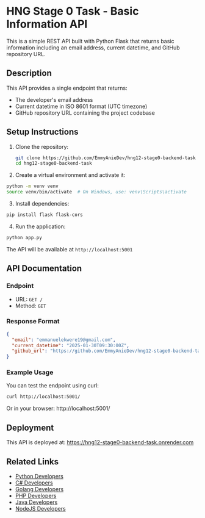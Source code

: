 # HNG Stage 0 Task - Basic Information API

This is a simple REST API built with Python Flask that returns basic information including an email address, current datetime, and GitHub repository URL.

## Description

This API provides a single endpoint that returns:

- The developer's email address
- Current datetime in ISO 8601 format (UTC timezone)
- GitHub repository URL containing the project codebase

## Setup Instructions

1. Clone the repository:

   ```bash
   git clone https://github.com/EmmyAnieDev/hng12-stage0-backend-task
   cd hng12-stage0-backend-task
   ```

2. Create a virtual environment and activate it:

```bash
python -m venv venv
source venv/bin/activate  # On Windows, use: venv\Scripts\activate
```

3. Install dependencies:

```bash
pip install flask flask-cors
```

4. Run the application:

```bash
python app.py
```

The API will be available at `http://localhost:5001`

## API Documentation

### Endpoint

- URL: `GET /`
- Method: `GET`

### Response Format

```json
{
  "email": "emmanuelekwere19@gmail.com",
  "current_datetime": "2025-01-30T09:30:00Z",
  "github_url": "https://github.com/EmmyAnieDev/hng12-stage0-backend-task"
}
```

### Example Usage

You can test the endpoint using curl:

```bash
curl http://localhost:5001/
```

Or in your browser: http://localhost:5001/

## Deployment

This API is deployed at: https://hng12-stage0-backend-task.onrender.com

## Related Links

- [Python Developers](https://hng.tech/hire/python-developers)
- [C# Developers](https://hng.tech/hire/csharp-developers)
- [Golang Developers](https://hng.tech/hire/golang-developers)
- [PHP Developers](https://hng.tech/hire/php-developers)
- [Java Developers](https://hng.tech/hire/java-developers)
- [NodeJS Developers](https://hng.tech/hire/nodejs-developers)